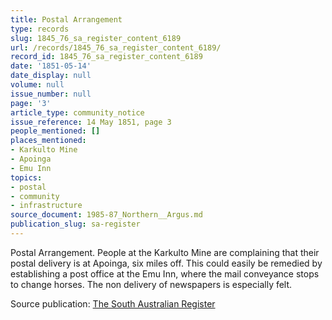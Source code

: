 ```yaml
---
title: Postal Arrangement
type: records
slug: 1845_76_sa_register_content_6189
url: /records/1845_76_sa_register_content_6189/
record_id: 1845_76_sa_register_content_6189
date: '1851-05-14'
date_display: null
volume: null
issue_number: null
page: '3'
article_type: community_notice
issue_reference: 14 May 1851, page 3
people_mentioned: []
places_mentioned:
- Karkulto Mine
- Apoinga
- Emu Inn
topics:
- postal
- community
- infrastructure
source_document: 1985-87_Northern__Argus.md
publication_slug: sa-register
---
```


Postal Arrangement.  People at the Karkulto Mine are complaining that their postal delivery is at Apoinga, six miles off.  This could easily be remedied by establishing a post office at the Emu Inn, where the mail conveyance stops to change horses.  The non delivery of newspapers is especially felt.

Source publication: [The South Australian Register](/publications/sa-register/)
